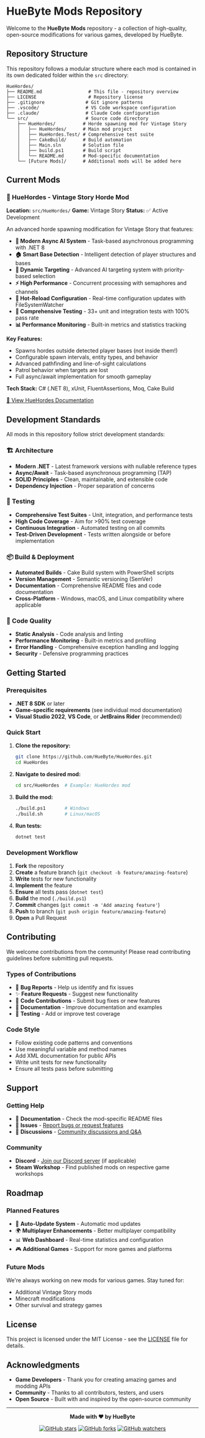 # HueByte Mods Repository

Welcome to the **HueByte Mods** repository - a collection of high-quality, open-source modifications for various games, developed by HueByte.

## Repository Structure

This repository follows a modular structure where each mod is contained in its own dedicated folder within the `src` directory:

```
HueHordes/
├── README.md                 # This file - repository overview
├── LICENSE                   # Repository license
├── .gitignore               # Git ignore patterns
├── .vscode/                 # VS Code workspace configuration
├── .claude/                 # Claude Code configuration
└── src/                     # Source code directory
    ├── HueHordes/          # Horde spawning mod for Vintage Story
    │   ├── HueHordes/      # Main mod project
    │   ├── HueHordes.Test/ # Comprehensive test suite
    │   ├── CakeBuild/      # Build automation
    │   ├── Main.sln        # Solution file
    │   ├── build.ps1       # Build script
    │   └── README.md       # Mod-specific documentation
    └── [Future Mods]/      # Additional mods will be added here
```

## Current Mods

### 🧟 HueHordes - Vintage Story Horde Mod

**Location:** `src/HueHordes/`
**Game:** Vintage Story
**Status:** ✅ Active Development

An advanced horde spawning modification for Vintage Story that features:

- **🤖 Modern Async AI System** - Task-based asynchronous programming with .NET 8
- **🏠 Smart Base Detection** - Intelligent detection of player structures and bases
- **🎯 Dynamic Targeting** - Advanced AI targeting system with priority-based selection
- **⚡ High Performance** - Concurrent processing with semaphores and channels
- **🔧 Hot-Reload Configuration** - Real-time configuration updates with FileSystemWatcher
- **🧪 Comprehensive Testing** - 33+ unit and integration tests with 100% pass rate
- **📊 Performance Monitoring** - Built-in metrics and statistics tracking

**Key Features:**

- Spawns hordes outside detected player bases (not inside them!)
- Configurable spawn intervals, entity types, and behavior
- Advanced pathfinding and line-of-sight calculations
- Patrol behavior when targets are lost
- Full async/await implementation for smooth gameplay

**Tech Stack:** C# (.NET 8), xUnit, FluentAssertions, Moq, Cake Build

[📖 View HueHordes Documentation](src/HueHordes/README.md)

## Development Standards

All mods in this repository follow strict development standards:

### 🏗️ Architecture

- **Modern .NET** - Latest framework versions with nullable reference types
- **Async/Await** - Task-based asynchronous programming (TAP)
- **SOLID Principles** - Clean, maintainable, and extensible code
- **Dependency Injection** - Proper separation of concerns

### 🧪 Testing

- **Comprehensive Test Suites** - Unit, integration, and performance tests
- **High Code Coverage** - Aim for >90% test coverage
- **Continuous Integration** - Automated testing on all commits
- **Test-Driven Development** - Tests written alongside or before implementation

### 📦 Build & Deployment

- **Automated Builds** - Cake Build system with PowerShell scripts
- **Version Management** - Semantic versioning (SemVer)
- **Documentation** - Comprehensive README files and code documentation
- **Cross-Platform** - Windows, macOS, and Linux compatibility where applicable

### 🔧 Code Quality

- **Static Analysis** - Code analysis and linting
- **Performance Monitoring** - Built-in metrics and profiling
- **Error Handling** - Comprehensive exception handling and logging
- **Security** - Defensive programming practices

## Getting Started

### Prerequisites

- **.NET 8 SDK** or later
- **Game-specific requirements** (see individual mod documentation)
- **Visual Studio 2022**, **VS Code**, or **JetBrains Rider** (recommended)

### Quick Start

1. **Clone the repository:**

   ```bash
   git clone https://github.com/HueByte/HueHordes.git
   cd HueHordes
   ```

2. **Navigate to desired mod:**

   ```bash
   cd src/HueHordes  # Example: HueHordes mod
   ```

3. **Build the mod:**

   ```bash
   ./build.ps1       # Windows
   ./build.sh        # Linux/macOS
   ```

4. **Run tests:**

   ```bash
   dotnet test
   ```

### Development Workflow

1. **Fork** the repository
2. **Create** a feature branch (`git checkout -b feature/amazing-feature`)
3. **Write** tests for new functionality
4. **Implement** the feature
5. **Ensure** all tests pass (`dotnet test`)
6. **Build** the mod (`./build.ps1`)
7. **Commit** changes (`git commit -m 'Add amazing feature'`)
8. **Push** to branch (`git push origin feature/amazing-feature`)
9. **Open** a Pull Request

## Contributing

We welcome contributions from the community! Please read contributing guidelines before submitting pull requests.

### Types of Contributions

- 🐛 **Bug Reports** - Help us identify and fix issues
- ✨ **Feature Requests** - Suggest new functionality
- 🔧 **Code Contributions** - Submit bug fixes or new features
- 📖 **Documentation** - Improve documentation and examples
- 🧪 **Testing** - Add or improve test coverage

### Code Style

- Follow existing code patterns and conventions
- Use meaningful variable and method names
- Add XML documentation for public APIs
- Write unit tests for new functionality
- Ensure all tests pass before submitting

## Support

### Getting Help

- 📖 **Documentation** - Check the mod-specific README files
- 🐛 **Issues** - [Report bugs or request features](https://github.com/HueByte/HueHordes/issues)
- 💬 **Discussions** - [Community discussions and Q&A](https://github.com/HueByte/HueHordes/discussions)

### Community

- **Discord** - [Join our Discord server](https://discord.gg/your-server) (if applicable)
- **Steam Workshop** - Find published mods on respective game workshops

## Roadmap

### Planned Features

- 🔄 **Auto-Update System** - Automatic mod updates
- 🌍 **Multiplayer Enhancements** - Better multiplayer compatibility
- 📊 **Web Dashboard** - Real-time statistics and configuration
- 🎮 **Additional Games** - Support for more games and platforms

### Future Mods

We're always working on new mods for various games. Stay tuned for:

- Additional Vintage Story mods
- Minecraft modifications
- Other survival and strategy games

## License

This project is licensed under the MIT License - see the [LICENSE](LICENSE) file for details.

## Acknowledgments

- **Game Developers** - Thank you for creating amazing games and modding APIs
- **Community** - Thanks to all contributors, testers, and users
- **Open Source** - Built with and inspired by the open-source community

---

<div align="center">

**Made with ❤️ by HueByte**

[![GitHub stars](https://img.shields.io/github/stars/HueByte/HueHordes.svg?style=social&label=Star)](https://github.com/HueByte/HueHordes)
[![GitHub forks](https://img.shields.io/github/forks/HueByte/HueHordes.svg?style=social&label=Fork)](https://github.com/HueByte/HueHordes/fork)
[![GitHub watchers](https://img.shields.io/github/watchers/HueByte/HueHordes.svg?style=social&label=Watch)](https://github.com/HueByte/HueHordes)

</div>
